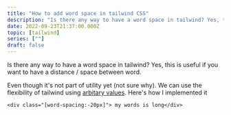 ```yaml
---
title: "How to add word space in tailwind CSS"
description: "Is there any way to have a word space in tailwind? Yes, this is useful if you want to have a distance / space between word"
date: 2022-09-23T21:37:00.000Z
topic: [tailwind]
series: [""]
draft: false
---
```

Is there any way to have a word space in tailwind? Yes, this is useful if you want to have a distance / space between word.

Even though it's not part of utility yet (not sure why). We can use the flexibility of tailwind using [arbitary values](https://tailwindcss.com/docs/adding-custom-styles). Here's how I implemented it

```
<div class="[word-spacing:-20px]"> my words is long</div>
```
